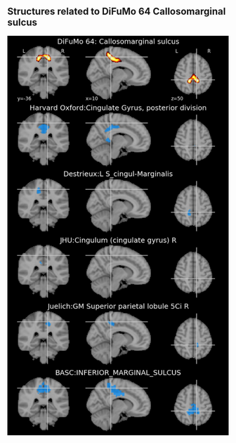 


## Structures related to DiFuMo 64 Callosomarginal sulcus

![43](43.jpg "Structures related to DiFuMo 64 Callosomarginal sulcus")
